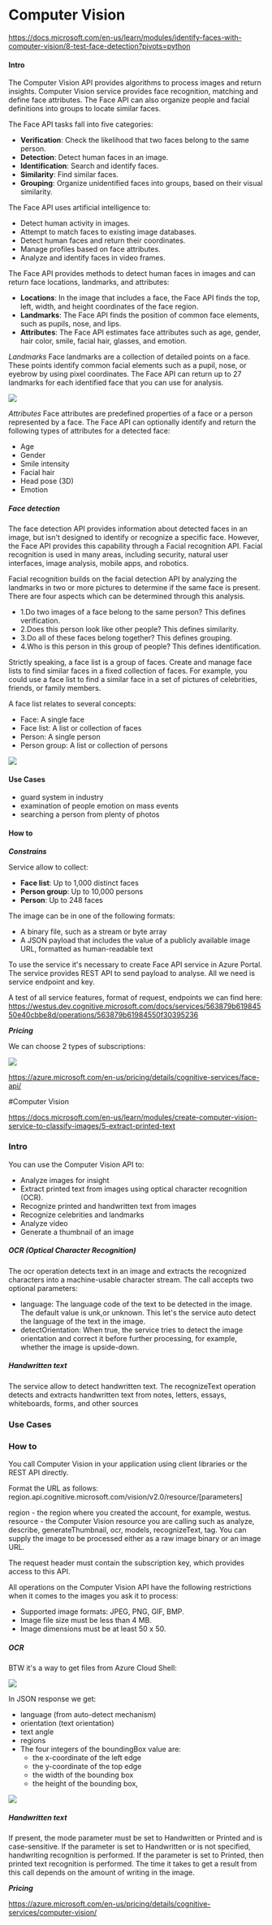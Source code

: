 # Computer Vision
https://docs.microsoft.com/en-us/learn/modules/identify-faces-with-computer-vision/8-test-face-detection?pivots=python

#### Intro
The Computer Vision API provides algorithms to process images and return insights.
Computer Vision service provides face recognition, matching and define face attributes. The Face API can also organize people and facial definitions into groups to locate similar faces.

The Face API tasks fall into five categories:
- **Verification**: Check the likelihood that two faces belong to the same person.
- **Detection**: Detect human faces in an image.
- **Identification**: Search and identify faces.
- **Similarity**: Find similar faces.
- **Grouping**: Organize unidentified faces into groups, based on their visual similarity.

The Face API uses artificial intelligence to:

- Detect human activity in images.
- Attempt to match faces to existing image databases.
- Detect human faces and return their coordinates.
- Manage profiles based on face attributes.
- Analyze and identify faces in video frames.

The Face API provides methods to detect human faces in images and can return face locations, landmarks, and attributes:

- **Locations**: In the image that includes a face, the Face API finds the top, left, width, and height coordinates of the face region.
- **Landmarks**: The Face API finds the position of common face elements, such as pupils, nose, and lips.
- **Attributes**: The Face API estimates face attributes such as age, gender, hair color, smile, facial hair, glasses, and emotion.

_Landmarks_
Face landmarks are a collection of detailed points on a face. These points identify common facial elements such as a pupil, nose, or eyebrow by using pixel coordinates.
The Face API can return up to 27 landmarks for each identified face that you can use for analysis.

![](resources/3-face-recognition-landmarks.png)

_Attributes_
Face attributes are predefined properties of a face or a person represented by a face. The Face API can optionally identify and return the following types of attributes for a detected face:
- Age
- Gender
- Smile intensity
- Facial hair
- Head pose (3D)
- Emotion

##### Face detection
The face detection API provides information about detected faces in an image, but isn't designed to identify or recognize a specific face. However, the Face API provides this capability through a Facial recognition API.
Facial recognition is used in many areas, including security, natural user interfaces, image analysis, mobile apps, and robotics.

Facial recognition builds on the facial detection API by analyzing the landmarks in two or more pictures to determine if the same face is present. There are four aspects which can be determined through this analysis.

- 1.Do two images of a face belong to the same person? This defines verification.
- 2.Does this person look like other people? This defines similarity.
- 3.Do all of these faces belong together? This defines grouping.
- 4.Who is this person in this group of people? This defines identification.

Strictly speaking, a face list is a group of faces. Create and manage face lists to find similar faces in a fixed collection of faces. For example, you could use a face list to find a similar face in a set of pictures of celebrities, friends, or family members.

A face list relates to several concepts:

- Face: A single face
- Face list: A list or collection of faces
- Person: A single person
- Person group: A list or collection of persons

![](resources/5-face-lists-relationship.png)

#### Use Cases
- guard system in industry
- examination of people emotion on mass events 
- searching a person from plenty of photos

#### How to

_**Constrains**_

Service allow to collect:
- **Face list**: Up to 1,000 distinct faces
- **Person group**: Up to 10,000 persons
- **Person**: Up to 248 faces

The image can be in one of the following formats:
- A binary file, such as a stream or byte array
- A JSON payload that includes the value of a publicly available image URL, formatted as human-readable text

To use the service it's necessary to create Face API service in Azure Portal. 
The service provides REST API to send payload to analyse. All we need is service endpoint and key. 

A test of all service features, format of request, endpoints we can find here: 
https://westus.dev.cognitive.microsoft.com/docs/services/563879b61984550e40cbbe8d/operations/563879b61984550f30395236

_**Pricing**_

We can choose 2 types of subscriptions: 

![](resources/FaceApiPricing.png)

https://azure.microsoft.com/en-us/pricing/details/cognitive-services/face-api/


#Computer Vision

https://docs.microsoft.com/en-us/learn/modules/create-computer-vision-service-to-classify-images/5-extract-printed-text

### Intro 

You can use the Computer Vision API to:
- Analyze images for insight
- Extract printed text from images using optical character recognition (OCR).
- Recognize printed and handwritten text from images
- Recognize celebrities and landmarks
- Analyze video
- Generate a thumbnail of an image

##### OCR (Optical Character Recognition)

The ocr operation detects text in an image and extracts the recognized characters into a machine-usable character stream.
The call accepts two optional parameters:

- language: The language code of the text to be detected in the image. The default value is unk,or unknown. This let's the service auto detect the language of the text in the image.
- detectOrientation: When true, the service tries to detect the image orientation and correct it before further processing, for example, whether the image is upside-down.


##### Handwritten text

The service allow to detect handwritten text. The recognizeText operation detects and extracts handwritten text from notes, letters, essays, whiteboards, forms, and other sources

### Use Cases


### How to

You call Computer Vision in your application using client libraries or the REST API directly.

Format the URL as follows: region.api.cognitive.microsoft.com/vision/v2.0/resource/[parameters]

region - the region where you created the account, for example, westus.
resource - the Computer Vision resource you are calling such as analyze, describe, generateThumbnail, ocr, models, recognizeText, tag.
You can supply the image to be processed either as a raw image binary or an image URL.

The request header must contain the subscription key, which provides access to this API.

All operations on the Computer Vision API have the following restrictions when it comes to the images you ask it to process:

- Supported image formats: JPEG, PNG, GIF, BMP.
- Image file size must be less than 4 MB.
- Image dimensions must be at least 50 x 50.

##### OCR
BTW it's a way to get files from Azure Cloud Shell: 

![](resources/cloudshell.png)

In JSON response we get:
- language (from auto-detect mechanism)
- orientation (text orientation)
- text angle
- regions
- The four integers of the boundingBox value are:
  - the x-coordinate of the left edge
  - the y-coordinate of the top edge
  - the width of the bounding box
  - the height of the bounding box,

![](resources/OCR_example.png)

##### Handwritten text

If present, the mode parameter must be set to Handwritten or Printed and is case-sensitive.
If the parameter is set to Handwritten or is not specified, handwriting recognition is performed. If the parameter is set to Printed, then printed text recognition is performed.
The time it takes to get a result from this call depends on the amount of writing in the image.

_**Pricing**_

https://azure.microsoft.com/en-us/pricing/details/cognitive-services/computer-vision/